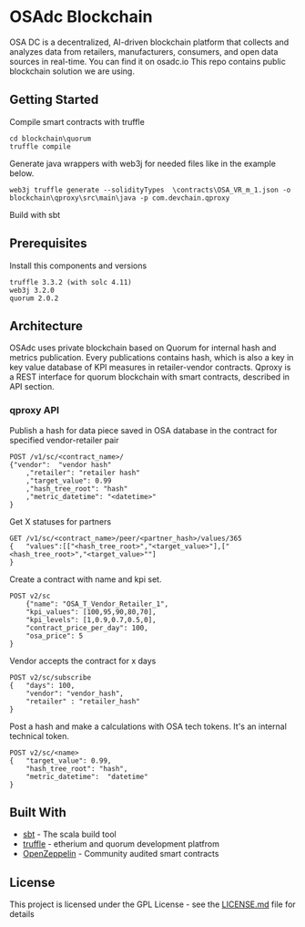 # OSAdc Blockchain

OSA DC is a decentralized, AI-driven blockchain platform
that collects and analyzes data from retailers, manufacturers, consumers,
and open data sources in real-time. You can find it on osadc.io
This repo contains public blockchain solution we are using.

## Getting Started
Compile smart contracts with truffle  
```
cd blockchain\quorum 
truffle compile
```
Generate java wrappers with web3j for needed files like in the example below. 
```
web3j truffle generate --solidityTypes  \contracts\OSA_VR_m_1.json -o blockchain\qproxy\src\main\java -p com.devchain.qproxy
```
Build with sbt

## Prerequisites
Install this components and versions
```
truffle 3.3.2 (with solc 4.11)
web3j 3.2.0
quorum 2.0.2
```

## Architecture
OSAdc uses private blockchain based on Quorum for internal hash and metrics publication. Every publications contains hash, which is also a key in key value database of KPI measures in retailer-vendor contracts. 
Qproxy is a REST interface for quorum blockchain with smart contracts, described in API section.

### qproxy API
Publish a hash for data piece saved in OSA database in the contract for specified vendor-retailer pair
```http
POST /v1/sc/<contract_name>/
{"vendor":  "vendor hash"
	,"retailer": "retailer hash"
	,"target_value": 0.99 
	,"hash_tree_root": "hash"
	,"metric_datetime": "<datetime>"
}
```

Get X statuses for partners
```http
GET /v1/sc/<contract_name>/peer/<partner_hash>/values/365 
{	"values":[["<hash_tree_root>","<target_value>"],["<hash_tree_root>","<target_value>""]
}
```

Create a contract with name and kpi set. 
```http
POST v2/sc
	{"name": "OSA_T_Vendor_Retailer_1",
	"kpi_values": [100,95,90,80,70],
	"kpi_levels": [1,0.9,0.7,0.5,0],
	"contract_price_per_day": 100,
	"osa_price": 5
}
```

Vendor accepts the contract for x days
```http
POST v2/sc/subscribe
{	"days": 100,
	"vendor": "vendor_hash",
	"retailer" : "retailer_hash"
}
```

Post a hash and make a calculations with OSA tech tokens. It's an internal technical token.
```http
POST v2/sc/<name>
{   "target_value": 0.99, 
	"hash_tree_root": "hash",
	"metric_datetime":  "datetime"
}
```
## Built With

* [sbt](https://www.scala-sbt.org/) - The scala build tool
* [truffle](https://github.com/trufflesuite/truffle) - etherium and quorum development platfrom
* [OpenZeppelin](https://github.com/OpenZeppelin/zeppelin-solidity) - Community audited smart contracts

## License

This project is licensed under the GPL License - see the [LICENSE.md](LICENSE.md) file for details

